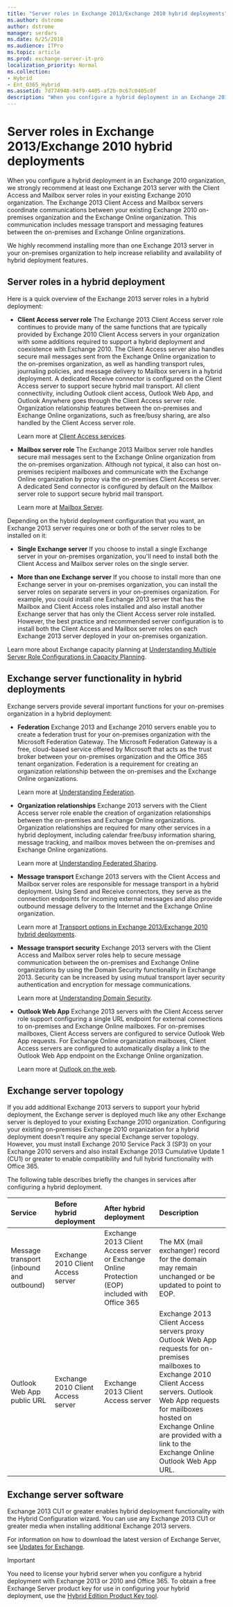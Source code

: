 ```yaml
---
title: "Server roles in Exchange 2013/Exchange 2010 hybrid deployments"
ms.author: dstrome
author: dstrome
manager: serdars
ms.date: 6/25/2018
ms.audience: ITPro
ms.topic: article
ms.prod: exchange-server-it-pro
localization_priority: Normal
ms.collection:
- Hybrid
- Ent_O365_Hybrid
ms.assetid: 7d774948-94f9-4405-af2b-0c67c0405c0f
description: "When you configure a hybrid deployment in an Exchange 2010 organization, we strongly recommend at least one Exchange 2013 server with the Client Access and Mailbox server roles in your existing Exchange 2010 organization. The Exchange 2013 Client Access and Mailbox servers coordinate communications between your existing Exchange 2010 on-premises organization and the Exchange Online organization. This communication includes message transport and messaging features between the on-premises and Exchange Online organizations."
---
```


# Server roles in Exchange 2013/Exchange 2010 hybrid deployments

When you configure a hybrid deployment in an Exchange 2010 organization, we strongly recommend at least one Exchange 2013 server with the Client Access and Mailbox server roles in your existing Exchange 2010 organization. The Exchange 2013 Client Access and Mailbox servers coordinate communications between your existing Exchange 2010 on-premises organization and the Exchange Online organization. This communication includes message transport and messaging features between the on-premises and Exchange Online organizations. 
  
We highly recommend installing more than one Exchange 2013 server in your on-premises organization to help increase reliability and availability of hybrid deployment features.
  
## Server roles in a hybrid deployment

Here is a quick overview of the Exchange 2013 server roles in a hybrid deployment:
  
- **Client Access server role** The Exchange 2013 Client Access server role continues to provide many of the same functions that are typically provided by Exchange 2010 Client Access servers in your organization with some additions required to support a hybrid deployment and coexistence with Exchange 2010. The Client Access server also handles secure mail messages sent from the Exchange Online organization to the on-premises organization, as well as handling transport rules, journaling policies, and message delivery to Mailbox servers in a hybrid deployment. A dedicated Receive connector is configured on the Client Access server to support secure hybrid mail transport. All client connectivity, including Outlook client access, Outlook Web App, and Outlook Anywhere goes through the Client Access server role. Organization relationship features between the on-premises and Exchange Online organizations, such as free/busy sharing, are also handled by the Client Access server role. 
    
    Learn more at [Client Access services](http://technet.microsoft.com/library/87e206ab-7a7b-4b4f-be1a-5035713c74d2.aspx).
    
- **Mailbox server role** The Exchange 2013 Mailbox server role handles secure mail messages sent to the Exchange Online organization from the on-premises organization. Although not typical, it also can host on-premises recipient mailboxes and communicate with the Exchange Online organization by proxy via the on-premises Client Access server. A dedicated Send connector is configured by default on the Mailbox server role to support secure hybrid mail transport. 
    
    Learn more at [Mailbox Server](http://technet.microsoft.com/library/1aacc1c9-c81b-47d4-b222-ee73956cf968.aspx).
    
Depending on the hybrid deployment configuration that you want, an Exchange 2013 server requires one or both of the server roles to be installed on it: 
  
- **Single Exchange server** If you choose to install a single Exchange server in your on-premises organization, you'll need to install both the Client Access and Mailbox server roles on the single server. 
    
- **More than one Exchange server** If you choose to install more than one Exchange server in your on-premises organization, you can install the server roles on separate servers in your on-premises organization. For example, you could install one Exchange 2013 server that has the Mailbox and Client Access roles installed and also install another Exchange server that has only the Client Access server role installed. However, the best practice and recommended server configuration is to install both the Client Access and Mailbox server roles on each Exchange 2013 server deployed in your on-premises organization. 
    
Learn more about Exchange capacity planning at [Understanding Multiple Server Role Configurations in Capacity Planning](https://go.microsoft.com/fwlink/?LinkId=266576).
  
## Exchange server functionality in hybrid deployments

Exchange servers provide several important functions for your on-premises organization in a hybrid deployment:
  
- **Federation** Exchange 2013 and Exchange 2010 servers enable you to create a federation trust for your on-premises organization with the Microsoft Federation Gateway. The Microsoft Federation Gateway is a free, cloud-based service offered by Microsoft that acts as the trust broker between your on-premises organization and the Office 365 tenant organization. Federation is a requirement for creating an organization relationship between the on-premises and the Exchange Online organizations. 
    
    Learn more at [Understanding Federation](http://technet.microsoft.com/library/0046e2eb-6940-4941-bd5b-cbe6bffa3b94.aspx).
    
- **Organization relationships** Exchange 2013 servers with the Client Access server role enable the creation of organization relationships between the on-premises and Exchange Online organizations. Organization relationships are required for many other services in a hybrid deployment, including calendar free/busy information sharing, message tracking, and mailbox moves between the on-premises and Exchange Online organizations. 
    
    Learn more at [Understanding Federated Sharing](http://technet.microsoft.com/library/09e6732a-4e99-44d0-801d-9463fdc57a9b.aspx).
    
- **Message transport** Exchange 2013 servers with the Client Access and Mailbox server roles are responsible for message transport in a hybrid deployment. Using Send and Receive connectors, they serve as the connection endpoints for incoming external messages and also provide outbound message delivery to the Internet and the Exchange Online organization. 
    
    Learn more at [Transport options in Exchange 2013/Exchange 2010 hybrid deployments](transport-options.md).
    
- **Message transport security** Exchange 2013 servers with the Client Access and Mailbox server roles help to secure message communication between the on-premises and Exchange Online organizations by using the Domain Security functionality in Exchange 2013. Security can be increased by using mutual transport layer security authentication and encryption for message communications. 
    
    Learn more at [Understanding Domain Security](https://go.microsoft.com/fwlink/p/?LinkId=266581).
    
- **Outlook Web App** Exchange 2013 servers with the Client Access server role support configuring a single URL endpoint for external connections to on-premises and Exchange Online mailboxes. For on-premises mailboxes, Client Access servers are configured to service Outlook Web App requests. For Exchange Online organization mailboxes, Client Access servers are configured to automatically display a link to the Outlook Web App endpoint on the Exchange Online organization. 
    
    Learn more at [Outlook on the web](http://technet.microsoft.com/library/3814b665-01e8-4881-9a44-163f14789ee4.aspx).
    
## Exchange server topology

If you add additional Exchange 2013 servers to support your hybrid deployment, the Exchange server is deployed much like any other Exchange server is deployed to your existing Exchange 2010 organization. Configuring your existing on-premises Exchange 2010 organization for a hybrid deployment doesn't require any special Exchange server topology. However, you must install Exchange 2010 Service Pack 3 (SP3) on your Exchange 2010 servers and also install Exchange 2013 Cumulative Update 1 (CU1) or greater to enable compatibility and full hybrid functionality with Office 365.
  
The following table describes briefly the changes in services after configuring a hybrid deployment.
  
|**Service**|**Before hybrid deployment**|**After hybrid deployment**|**Description**|
|:-----|:-----|:-----|:-----|
|Message transport (inbound and outbound)  <br/> |Exchange 2010 Client Access server  <br/> | Exchange 2013 Client Access server or Exchange Online Protection (EOP) included with Office 365  <br/> |The MX (mail exchanger) record for the domain may remain unchanged or be updated to point to EOP.  <br/> |
|Outlook Web App public URL  <br/> |Exchange 2010 Client Access server  <br/> |Exchange 2013 Client Access server  <br/> |Exchange 2013 Client Access servers proxy Outlook Web App requests for on-premises mailboxes to Exchange 2010 Client Access servers. Outlook Web App requests for mailboxes hosted on Exchange Online are provided with a link to the Exchange Online Outlook Web App URL.  <br/> |
   
## Exchange server software

Exchange 2013 CU1 or greater enables hybrid deployment functionality with the Hybrid Configuration wizard. You can use any Exchange 2013 CU1 or greater media when installing additional Exchange 2013 servers. 
  
For information on how to download the latest version of Exchange Server, see [Updates for Exchange](https://technet.microsoft.com/Library/jj907309).
  
> [!IMPORTANT]
> You need to license your hybrid server when you configure a hybrid deployment with Exchange 2013 or 2010 and Office 365. To obtain a free Exchange Server product key for use in configuring your hybrid deployment, use the [Hybrid Edition Product Key tool](https://aka.ms/hybridkey). 
  

